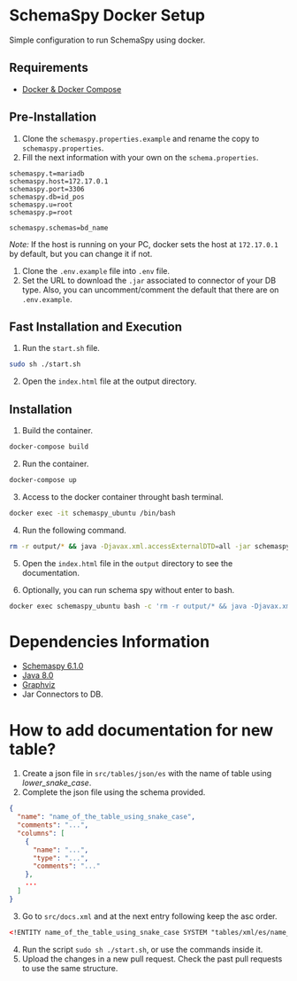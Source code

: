 # SchemaSpy Docker Setup

Simple configuration to run SchemaSpy using docker.

## Requirements

- [Docker & Docker Compose](https://www.docker.com/)

## Pre-Installation

1. Clone the `schemaspy.properties.example` and rename the copy to `schemaspy.properties`.
2. Fill the next information with your own on the `schema.properties`.

```
schemaspy.t=mariadb
schemaspy.host=172.17.0.1
schemaspy.port=3306
schemaspy.db=id_pos
schemaspy.u=root
schemaspy.p=root

schemaspy.schemas=bd_name
```

_Note:_ If the host is running on your PC, docker sets the host at `172.17.0.1` by default, but you can change it if not.

1. Clone the `.env.example` file into `.env` file.
2. Set the URL to download the `.jar` associated to connector of your DB type. Also, you can uncomment/comment the default that there are on `.env.example`.

## Fast Installation and Execution

1. Run the `start.sh` file.

```bash
sudo sh ./start.sh
```

2. Open the `index.html` file at the output directory.

## Installation

1. Build the container.

```bash
docker-compose build
```

2. Run the container.

```bash
docker-compose up
```

3. Access to the docker container throught bash terminal.

```bash
docker exec -it schemaspy_ubuntu /bin/bash
```

4. Run the following command.

```bash
rm -r output/* && java -Djavax.xml.accessExternalDTD=all -jar schemaspy-exec.jar -configFile schemaspy/schemaspy.properties
```

5. Open the `index.html` file in the `output` directory to see the documentation.

6. Optionally, you can run schema spy without enter to bash.

```bash
docker exec schemaspy_ubuntu bash -c 'rm -r output/* && java -Djavax.xml.accessExternalDTD=all -jar schemaspy-exec.jar -configFile schemaspy/schemaspy.properties'
```

# Dependencies Information

- [Schemaspy 6.1.0](https://schemaspy.readthedocs.io/en/v6.1.0/new.html)
- [Java 8.0](https://openjdk.org/projects/jdk8/)
- [Graphviz](http://www.graphviz.org/download/)
- Jar Connectors to DB.

# How to add documentation for new table?

1. Create a json file in `src/tables/json/es` with the name of table using _lower_snake_case_.
2. Complete the json file using the schema provided.

```json
{
  "name": "name_of_the_table_using_snake_case",
  "comments": "...",
  "columns": [
    {
      "name": "...",
      "type": "...",
      "comments": "..."
    },
    ...
  ]
}
```

3. Go to `src/docs.xml` and at the next entry following keep the asc order.

```xml
<!ENTITY name_of_the_table_using_snake_case SYSTEM "tables/xml/es/name_of_the_table_using_snake_case.xml">
```

4. Run the script `sudo sh ./start.sh`, or use the commands inside it.
5. Upload the changes in a new pull request. Check the past pull requests to use the same structure.
